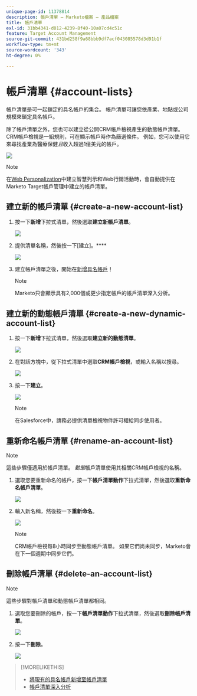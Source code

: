 ```yaml
---
unique-page-id: 11378814
description: 帳戶清單 — Marketo檔案 — 產品檔案
title: 帳戶清單
exl-id: 31bb4341-d012-4239-8f40-10a07cd4c51c
feature: Target Account Management
source-git-commit: 431bd258f9a68bbb9df7acf043085578d3d91b1f
workflow-type: tm+mt
source-wordcount: '343'
ht-degree: 0%

---
```


# 帳戶清單 {#account-lists}

帳戶清單是可一起鎖定的具名帳戶的集合。 帳戶清單可讓您依產業、地點或公司規模來鎖定具名帳戶。

除了帳戶清單之外，您也可以建立從公開CRM帳戶檢視產生的動態帳戶清單。 CRM帳戶檢視是一組規則，可在顯示帳戶時作為篩選條件。 例如，您可以使用它來尋找產業為醫療保健&#x200B;*且*&#x200B;收入超過1億美元的帳戶。

![](assets/one.png)

>[!NOTE]
>
>在[Web Personalization](/help/marketo/product-docs/web-personalization/using-web-segments/web-segments.md)中建立智慧列示和Web行銷活動時，會自動提供在Marketo Target帳戶管理中建立的帳戶清單。

## 建立新的帳戶清單 {#create-a-new-account-list}

1. 按一下&#x200B;**新增**&#x200B;下拉式清單，然後選取&#x200B;**建立新帳戶清單**。

   ![](assets/1a.png)

1. 提供清單名稱，然後按一下[建立]。****

   ![](assets/three-0.png)

1. 建立帳戶清單之後，開始在[新增具名帳戶](/help/marketo/product-docs/target-account-management/target/named-accounts/add-an-existing-named-account-to-an-account-list.md)！

   >[!NOTE]
   >
   >Marketo只會顯示具有2,000個或更少指定帳戶的帳戶清單深入分析。

## 建立新的動態帳戶清單 {#create-a-new-dynamic-account-list}

1. 按一下&#x200B;**新增**&#x200B;下拉式清單，然後選取&#x200B;**建立新的動態清單**。

   ![](assets/1.png)

1. 在對話方塊中，從下拉式清單中選取&#x200B;**CRM帳戶檢視**，或輸入名稱以搜尋。

   ![](assets/image2017-7-18-9-48-23.png)

1. 按一下&#x200B;**建立**。

   ![](assets/step4.jpg)

   >[!NOTE]
   >
   >在Salesforce中，請務必提供清單檢視物件許可權給同步使用者。

## 重新命名帳戶清單 {#rename-an-account-list}

>[!NOTE]
>
>這些步驟僅適用於帳戶清單。 _動態_&#x200B;帳戶清單使用其相關CRM帳戶檢視的名稱。

1. 選取您要重新命名的帳戶，按一下&#x200B;**帳戶清單動作**&#x200B;下拉式清單，然後選取&#x200B;**重新命名帳戶清單**。

   ![](assets/three.png)

1. 輸入新名稱，然後按一下&#x200B;**重新命名**。

   ![](assets/four.png)

   >[!NOTE]
   >
   >CRM帳戶檢視每8小時同步至動態帳戶清單。 如果它們尚未同步，Marketo會在下一個週期中同步它們。

## 刪除帳戶清單 {#delete-an-account-list}

>[!NOTE]
>
>這些步驟對帳戶清單和動態帳戶清單都相同。

1. 選取您要刪除的帳戶，按一下&#x200B;**帳戶清單動作**&#x200B;下拉式清單，然後選取&#x200B;**刪除帳戶清單**。

   ![](assets/five.png)

1. 按一下&#x200B;**刪除**。

   ![](assets/six.png)

>[!MORELIKETHIS]
>
>* [將現有的具名帳戶新增至帳戶清單](/help/marketo/product-docs/target-account-management/target/named-accounts/add-an-existing-named-account-to-an-account-list.md)
>* [帳戶清單深入分析](/help/marketo/product-docs/target-account-management/measure/account-list-insights.md)
